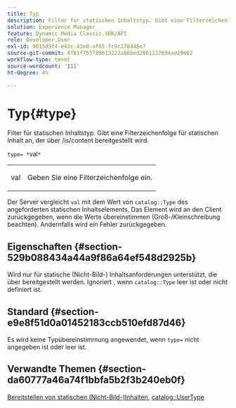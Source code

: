 ```yaml
---
title: Typ
description: Filter für statischen Inhaltstyp. Gibt eine Filterzeichenfolge für statischen Inhalt an, der über /is/content bereitgestellt wird.
solution: Experience Manager
feature: Dynamic Media Classic,SDK/API
role: Developer,User
exl-id: 9015d5f4-e42c-43e0-af85-fc9c278448e7
source-git-commit: 4f81f755789613222a66bed2961117604ae19e62
workflow-type: tm+mt
source-wordcount: '111'
ht-degree: 4%

---
```


# Typ{#type}

Filter für statischen Inhaltstyp. Gibt eine Filterzeichenfolge für statischen Inhalt an, der über /is/content bereitgestellt wird.

`type= *`val`*`

<table id="simpletable_B66354A826434A678F3DBC686A0F1436"> 
 <tr class="strow"> 
  <td class="stentry"> <p><span class="varname"> val</span> </p> </td> 
  <td class="stentry"> <p>Geben Sie eine Filterzeichenfolge ein. </p></td> 
 </tr> 
</table>

Der Server vergleicht `val` mit dem Wert von `catalog::Type` des angeforderten statischen Inhaltselements. Das Element wird an den Client zurückgegeben, wenn die Werte übereinstimmen (Groß-/Kleinschreibung beachten). Andernfalls wird ein Fehler zurückgegeben.

## Eigenschaften {#section-529b088434a44a9f86a64ef548d2925b}

Wird nur für statische (Nicht-Bild-) Inhaltsanforderungen unterstützt, die über bereitgestellt werden. Ignoriert , wenn `catalog::Type` leer ist oder nicht definiert ist.

## Standard {#section-e9e8f51d0a01452183ccb510efd87d46}

Es wird keine Typübereinstimmung angewendet, wenn `type=` nicht angegeben ist oder leer ist.

## Verwandte Themen {#section-da60777a46a74f1bbfa5b2f3b240eb0f}

[Bereitstellen von statischen (Nicht-Bild-)Inhalten](../../../../../is-api/http-ref/image-serving-api-ref/c-http-protocol-reference/c-syntax-and-features/r-serving-static-non-image-content.md#reference-cbe50e697fdf4c7bbb0084f98b7739da), [catalog::UserType](/help/aem-is-ir-api/is-api/image-catalog/image-serving-api-ref/c-image-catalog-reference/c-image-svg-data-reference/c-image-data-reference/r-usertype-cat.md)
